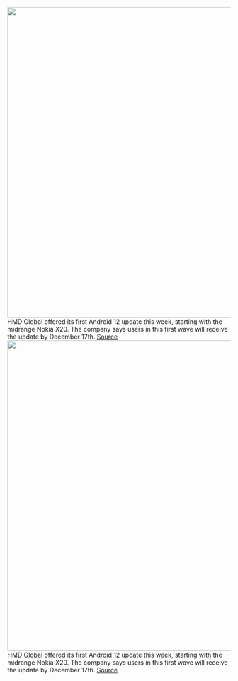 <img src='https://cdn.vox-cdn.com/thumbor/gd_rWLcLDiEq5JdaNltajVEYb3U=/0x0:2050x1367/1200x800/filters:focal(861x520:1189x848)/cdn.vox-cdn.com/uploads/chorus_image/image/70282875/VRG_1777_Android_12_002.0.jpg' width='700px' /><br/>
HMD Global offered its first Android 12 update this week, starting with the midrange Nokia X20. The company says users in this first wave will receive the update by December 17th.
<a href='https://www.theverge.com/2021/12/16/22839883/nokia-x20-android-12-update'> Source <a/><img src='https://cdn.vox-cdn.com/thumbor/gd_rWLcLDiEq5JdaNltajVEYb3U=/0x0:2050x1367/1200x800/filters:focal(861x520:1189x848)/cdn.vox-cdn.com/uploads/chorus_image/image/70282875/VRG_1777_Android_12_002.0.jpg' width='700px' /><br/>
HMD Global offered its first Android 12 update this week, starting with the midrange Nokia X20. The company says users in this first wave will receive the update by December 17th.
<a href='https://www.theverge.com/2021/12/16/22839883/nokia-x20-android-12-update'> Source <a/>